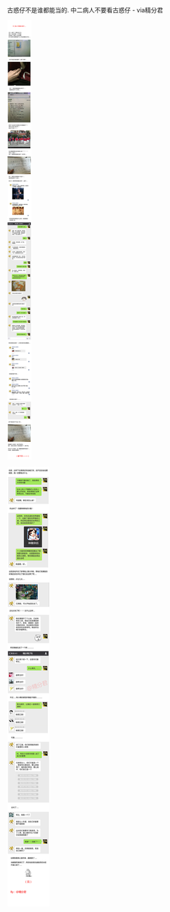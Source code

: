 古惑仔不是谁都能当的. 中二病人不要看古惑仔 - via精分君

![6b56da0c42824800add7930e83ab98de.jpg](https://raw.githubusercontent.com/wxlzmt/cdn1/master/ext/qw/groups/20013/6b56da0c42824800add7930e83ab98de.jpg)

![08fec296e92448ce90726b635439cff0.jpg](https://raw.githubusercontent.com/wxlzmt/cdn1/master/ext/qw/groups/20013/08fec296e92448ce90726b635439cff0.jpg)
